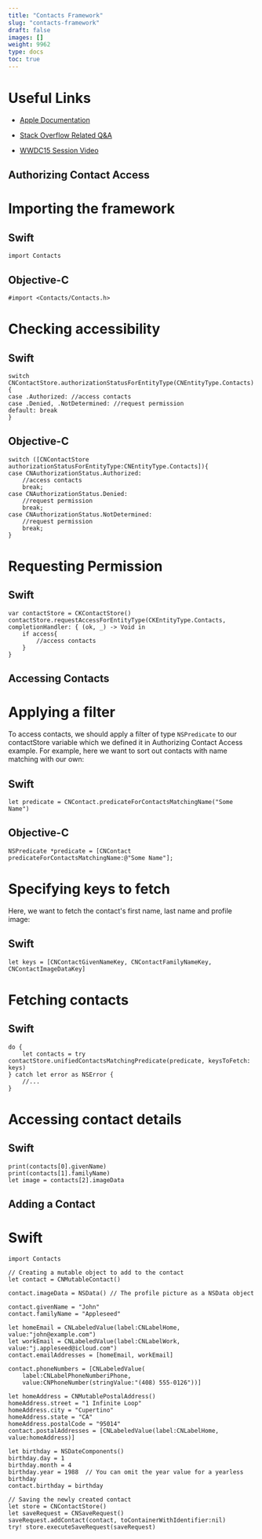 ```yaml
---
title: "Contacts Framework"
slug: "contacts-framework"
draft: false
images: []
weight: 9962
type: docs
toc: true
---
```


# Useful Links

* [Apple Documentation][1]

* [Stack Overflow Related Q&A][2]

* [WWDC15 Session Video][3]


  [1]: https://developer.apple.com/library/watchos/documentation/Contacts/Reference/Contacts_Framework/index.html
  [2]: http://stackoverflow.com/questions/32669612/how-to-fetch-all-contacts-record-in-ios-9-using-contacts-framework
  [3]: https://developer.apple.com/videos/play/wwdc2015/223/

## Authorizing Contact Access
# Importing the framework


## Swift

    import Contacts

## Objective-C

    #import <Contacts/Contacts.h>

# Checking accessibility

## Swift

    switch CNContactStore.authorizationStatusForEntityType(CNEntityType.Contacts){
    case .Authorized: //access contacts
    case .Denied, .NotDetermined: //request permission
    default: break
    }

## Objective-C

    switch ([CNContactStore authorizationStatusForEntityType:CNEntityType.Contacts]){
    case CNAuthorizationStatus.Authorized:
        //access contacts
        break;
    case CNAuthorizationStatus.Denied:
        //request permission
        break;
    case CNAuthorizationStatus.NotDetermined:
        //request permission
        break;
    }

# Requesting Permission

## Swift

    var contactStore = CKContactStore()
    contactStore.requestAccessForEntityType(CKEntityType.Contacts, completionHandler: { (ok, _) -> Void in
        if access{
            //access contacts
        }
    }

## Accessing Contacts
# Applying a filter

To access contacts, we should apply a filter of type `NSPredicate` to our contactStore variable which we defined it in Authorizing Contact Access example. For example, here we want to sort out contacts with name matching with our own:

## Swift

    let predicate = CNContact.predicateForContactsMatchingName("Some Name")

## Objective-C

    NSPredicate *predicate = [CNContact predicateForContactsMatchingName:@"Some Name"];

# Specifying keys to fetch

Here, we want to fetch the contact's first name, last name and profile image:

## Swift

    let keys = [CNContactGivenNameKey, CNContactFamilyNameKey, CNContactImageDataKey]

# Fetching contacts

## Swift

    do {
        let contacts = try contactStore.unifiedContactsMatchingPredicate(predicate, keysToFetch: keys)
    } catch let error as NSError {
        //...
    }

# Accessing contact details

## Swift

    print(contacts[0].givenName)
    print(contacts[1].familyName)
    let image = contacts[2].imageData

## Adding a Contact
# Swift

    import Contacts
     
    // Creating a mutable object to add to the contact
    let contact = CNMutableContact()
     
    contact.imageData = NSData() // The profile picture as a NSData object
     
    contact.givenName = "John"
    contact.familyName = "Appleseed"
     
    let homeEmail = CNLabeledValue(label:CNLabelHome, value:"john@example.com")
    let workEmail = CNLabeledValue(label:CNLabelWork, value:"j.appleseed@icloud.com")
    contact.emailAddresses = [homeEmail, workEmail]
     
    contact.phoneNumbers = [CNLabeledValue(
        label:CNLabelPhoneNumberiPhone,
        value:CNPhoneNumber(stringValue:"(408) 555-0126"))]
     
    let homeAddress = CNMutablePostalAddress()
    homeAddress.street = "1 Infinite Loop"
    homeAddress.city = "Cupertino"
    homeAddress.state = "CA"
    homeAddress.postalCode = "95014"
    contact.postalAddresses = [CNLabeledValue(label:CNLabelHome, value:homeAddress)]
     
    let birthday = NSDateComponents()
    birthday.day = 1
    birthday.month = 4
    birthday.year = 1988  // You can omit the year value for a yearless birthday
    contact.birthday = birthday
     
    // Saving the newly created contact
    let store = CNContactStore()
    let saveRequest = CNSaveRequest()
    saveRequest.addContact(contact, toContainerWithIdentifier:nil)
    try! store.executeSaveRequest(saveRequest)

